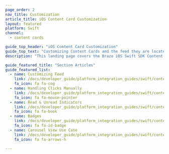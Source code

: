```yaml
---
page_order: 2
nav_title: Customization
article_title: iOS Content Card Customization
layout: featured
platform: Swift
channel:
  - content cards

guide_top_header: "iOS Content Card Customization"
guide_top_text: "Customizing Content Cards and the feed they are located in must be done during the integration process. Before customizing, developers should work with their marketing team to determine what customization approach works best for your brand needs. At Braze, we highlight three approaches to customization based on the associated level of effort and flexibility provided: crawl, walk, or run. Learn more about these <a href='/docs/user_guide/message_building_by_channel/content_cards/customize/#customization-approaches'>customization approaches</a> in our user guide."
description: "This landing page covers the Braze iOS Swift SDK Content Card customization options."

guide_featured_title: "Section Articles"
guide_featured_list:
  - name: Customizing Feed
    link: /docs/developer_guide/platform_integration_guides/swift/content_cards/customization/customizing_feed/
    fa_icon: fa fa-cog
  - name: Handling Clicks Manually
    link: /docs/developer_guide/platform_integration_guides/swift/content_cards/customization/handling_clicks_manually/
    fa_icon: fa fa-mouse-pointer
  - name: Read & Unread Indicators
    link: /docs/developer_guide/platform_integration_guides/swift/content_cards/customization/read_unread_indicators/
    fa_icon: fa fa-book
  - name: Badges
    link: /docs/developer_guide/platform_integration_guides/swift/content_cards/customization/badges/
    fa_icon: fa fa-id-badge
  - name: Carousel View Use Case
    link: /docs/developer_guide/platform_integration_guides/swift/content_cards/customization/carousel_view/
    fa_icon: fa fa-arrows-h

---
```

<br><br>
